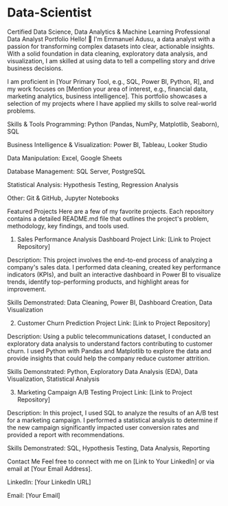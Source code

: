 # Data-Scientist
Certified Data Science, Data Analytics &amp; Machine Learning Professional
Data Analyst Portfolio
Hello! 👋 I'm Emmanuel Adusu, a data analyst with a passion for transforming complex datasets into clear, actionable insights. With a solid foundation in data cleaning, exploratory data analysis, and visualization, I am skilled at using data to tell a compelling story and drive business decisions.

I am proficient in [Your Primary Tool, e.g., SQL, Power BI, Python, R], and my work focuses on [Mention your area of interest, e.g., financial data, marketing analytics, business intelligence]. This portfolio showcases a selection of my projects where I have applied my skills to solve real-world problems.

Skills & Tools
Programming: Python (Pandas, NumPy, Matplotlib, Seaborn), SQL

Business Intelligence & Visualization: Power BI, Tableau, Looker Studio

Data Manipulation: Excel, Google Sheets

Database Management: SQL Server, PostgreSQL

Statistical Analysis: Hypothesis Testing, Regression Analysis

Other: Git & GitHub, Jupyter Notebooks

Featured Projects
Here are a few of my favorite projects. Each repository contains a detailed README.md file that outlines the project's problem, methodology, key findings, and tools used.

1. Sales Performance Analysis Dashboard
Project Link: [Link to Project Repository]

Description: This project involves the end-to-end process of analyzing a company's sales data. I performed data cleaning, created key performance indicators (KPIs), and built an interactive dashboard in Power BI to visualize trends, identify top-performing products, and highlight areas for improvement.

Skills Demonstrated: Data Cleaning, Power BI, Dashboard Creation, Data Visualization

2. Customer Churn Prediction
Project Link: [Link to Project Repository]

Description: Using a public telecommunications dataset, I conducted an exploratory data analysis to understand factors contributing to customer churn. I used Python with Pandas and Matplotlib to explore the data and provide insights that could help the company reduce customer attrition.

Skills Demonstrated: Python, Exploratory Data Analysis (EDA), Data Visualization, Statistical Analysis

3. Marketing Campaign A/B Testing
Project Link: [Link to Project Repository]

Description: In this project, I used SQL to analyze the results of an A/B test for a marketing campaign. I performed a statistical analysis to determine if the new campaign significantly impacted user conversion rates and provided a report with recommendations.

Skills Demonstrated: SQL, Hypothesis Testing, Data Analysis, Reporting

Contact Me
Feel free to connect with me on [Link to Your LinkedIn] or via email at [Your Email Address].

LinkedIn: [Your LinkedIn URL]

Email: [Your Email]
